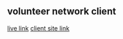 ## volunteer network client
[live link](https://re-volunteer-network-client.web.app/)
[client site link](https://github.com/mdmehedyhassan/volunteer-network-server)